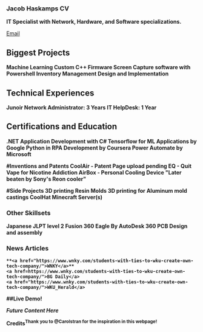 ### Jacob Haskamps CV

<b> IT Specialist with Network, Hardware, and Software specializations. </b>
  
[Email](mailto:ejakehaskamp@gmail.com)
  
## Biggest Projects
  <b>Machine Learning 
  <b>Custom C++ Firmware 
  <b>Screen Capture software with Powershell
  <b>Inventory Management Design and Implementation 
  
## Technical Experiences
  <b>Junoir Network Administrator: 3 Years
  <b>IT HelpDesk: 1 Year 
  
## Certifications and Education
  <b>.NET Application Development with C#
 <b> Tensorflow for ML Applications by Google 
  <b>Python in RPA Development by Coursera
  <b>Power Automate by Microsoft
  
#Inventions and Patents
  <b>CoolAir - Patent Page upload pending
  <b>EQ - Quit Vape for Nicotine Addiction
 <b> AirBox - Personal Cooling Device "Later beaten by Sony's Reon cooler" 
 
  
#Side Projects 
 <b>3D printing Resin Molds 
 <b>3D printing for Aluminum mold castings
 <b>CoolHat
 <b>Minecraft Server(s)
  
### Other Skillsets
  <p>Japanese JLPT level 2 
  <b> Fusion 360 
  <b>Eagle By AutoDesk 360 
  <b>PCB Design and assembly 
  
  
### News Articles 
    
    **<a href="https://www.wnky.com/students-with-ties-to-wku-create-own-tech-company/">WNKY</a>**
    <a href=https://www.wnky.com/students-with-ties-to-wku-create-own-tech-company/">BG Daily</a>
    <a href="https://www.wnky.com/students-with-ties-to-wku-create-own-tech-company/">WKU_Herald</a>
    
##Live Demo! 

*Future Content Here*
    
Credits<sup>Thank you to @Carolstran for the inspiration in this webpage!</sup>
